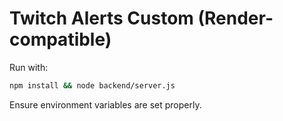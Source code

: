 # Twitch Alerts Custom (Render-compatible)

Run with:
```bash
npm install && node backend/server.js
```
Ensure environment variables are set properly.
